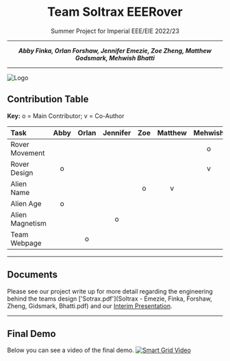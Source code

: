 <center>

# Team Soltrax EEERover
Summer Project for Imperial EEE/EIE 2022/23

---

**_Abby Finka, Orlan Forshaw, Jennifer Emezie, Zoe Zheng, Matthew Godsmark, Mehwish Bhatti_**

---

</center>

![Logo](./client/src/assets/logo.png)


## Contribution Table

**Key:** o = Main Contributor; v = Co-Author


| Task                | Abby | Orlan | Jennifer | Zoe | Matthew | Mehwish |
|:--------------------|:--------:|:-----:|:------:|:-----:|:----:|:----------:|
| Rover Movement      |          |       |        |       |      |      o     |
| Rover Design        |     o    |       |        |       |      |      v     |
| Alien Name          |          |       |        |   o   |  v   |            |
| Alien Age           |    o     |       |        |       |      |            |
| Alien Magnetism     |          |       |    o   |       |      |            |
| Team Webpage        |          |   o   |        |       |      |            |


___
## Documents 
Please see our project write up for more detail regarding the engineering behind the teams design ['Sotrax.pdf'](Soltrax - Emezie, Finka, Forshaw, Zheng, Gidsmark, Bhatti.pdf) and our [Interim Presentation](https://www.canva.com/design/DAFkkoNc9i0/usRfsTg2y6Oj4BSP19Y2mA/view?utm_content=DAFkkoNc9i0&utm_campaign=designshare&utm_medium=link&utm_source=editor).
___

## Final Demo
Below you can see a video of the final demo. 
[![Smart Grid Video](https://img.youtube.com/vi/qLZ7yFC_RUk/0.jpg)](https://youtu.be/qLZ7yFC_RUk)
